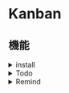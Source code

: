 # Kanban

## 機能

<details>
<summary>install</summary>
- parsel : モジュールバンドラ + ローカルサーバ
- typescript, (tsc : 型のチェックを コマンドscript で行う)
- react, react-dom
- styled-components
- immer : イミュータブルでないコーディングでもイミュータブルに変換
</details>

<details>
<summary>Todo</summary>
- index.tsx : 共通css
- gitHub pages へデプロイ
</details>

<details>
<summary>Remind</summary>
- tsc コマンドでエラーが出たら、tsconfig のコメントを外してみる
</details>
